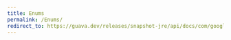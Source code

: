 ```yaml
---
title: Enums
permalink: /Enums/
redirect_to: https://guava.dev/releases/snapshot-jre/api/docs/com/google/common/base/Enums.html
---
```

